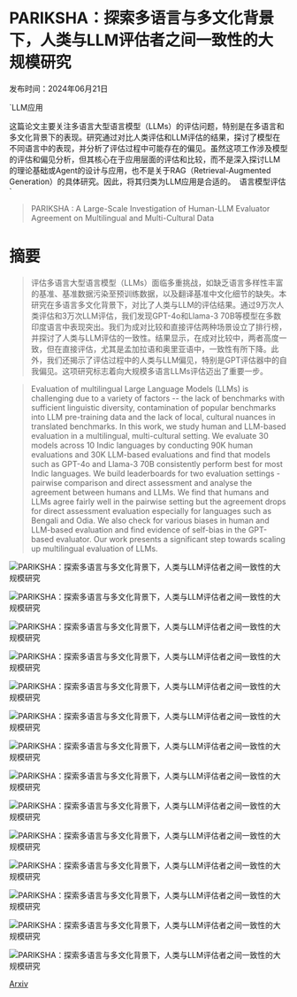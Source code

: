 # PARIKSHA：探索多语言与多文化背景下，人类与LLM评估者之间一致性的大规模研究

发布时间：2024年06月21日

`LLM应用

这篇论文主要关注多语言大型语言模型（LLMs）的评估问题，特别是在多语言和多文化背景下的表现。研究通过对比人类评估和LLM评估的结果，探讨了模型在不同语言中的表现，并分析了评估过程中可能存在的偏见。虽然这项工作涉及模型的评估和偏见分析，但其核心在于应用层面的评估和比较，而不是深入探讨LLM的理论基础或Agent的设计与应用，也不是关于RAG（Retrieval-Augmented Generation）的具体研究。因此，将其归类为LLM应用是合适的。` `语言模型评估`

> PARIKSHA : A Large-Scale Investigation of Human-LLM Evaluator Agreement on Multilingual and Multi-Cultural Data

# 摘要

> 评估多语言大型语言模型（LLMs）面临多重挑战，如缺乏语言多样性丰富的基准、基准数据污染至预训练数据，以及翻译基准中文化细节的缺失。本研究在多语言多文化背景下，对比了人类与LLM的评估结果。通过9万次人类评估和3万次LLM评估，我们发现GPT-4o和Llama-3 70B等模型在多数印度语言中表现突出。我们为成对比较和直接评估两种场景设立了排行榜，并探讨了人类与LLM评估的一致性。结果显示，在成对比较中，两者高度一致，但在直接评估，尤其是孟加拉语和奥里亚语中，一致性有所下降。此外，我们还揭示了评估过程中的人类与LLM偏见，特别是GPT评估器中的自我偏见。这项研究标志着向大规模多语言LLMs评估迈出了重要一步。

> Evaluation of multilingual Large Language Models (LLMs) is challenging due to a variety of factors -- the lack of benchmarks with sufficient linguistic diversity, contamination of popular benchmarks into LLM pre-training data and the lack of local, cultural nuances in translated benchmarks. In this work, we study human and LLM-based evaluation in a multilingual, multi-cultural setting. We evaluate 30 models across 10 Indic languages by conducting 90K human evaluations and 30K LLM-based evaluations and find that models such as GPT-4o and Llama-3 70B consistently perform best for most Indic languages. We build leaderboards for two evaluation settings - pairwise comparison and direct assessment and analyse the agreement between humans and LLMs. We find that humans and LLMs agree fairly well in the pairwise setting but the agreement drops for direct assessment evaluation especially for languages such as Bengali and Odia. We also check for various biases in human and LLM-based evaluation and find evidence of self-bias in the GPT-based evaluator. Our work presents a significant step towards scaling up multilingual evaluation of LLMs.

![PARIKSHA：探索多语言与多文化背景下，人类与LLM评估者之间一致性的大规模研究](../../../paper_images/2406.15053/x1.png)

![PARIKSHA：探索多语言与多文化背景下，人类与LLM评估者之间一致性的大规模研究](../../../paper_images/2406.15053/x2.png)

![PARIKSHA：探索多语言与多文化背景下，人类与LLM评估者之间一致性的大规模研究](../../../paper_images/2406.15053/x3.png)

![PARIKSHA：探索多语言与多文化背景下，人类与LLM评估者之间一致性的大规模研究](../../../paper_images/2406.15053/x4.png)

![PARIKSHA：探索多语言与多文化背景下，人类与LLM评估者之间一致性的大规模研究](../../../paper_images/2406.15053/x5.png)

![PARIKSHA：探索多语言与多文化背景下，人类与LLM评估者之间一致性的大规模研究](../../../paper_images/2406.15053/x6.png)

![PARIKSHA：探索多语言与多文化背景下，人类与LLM评估者之间一致性的大规模研究](../../../paper_images/2406.15053/x7.png)

![PARIKSHA：探索多语言与多文化背景下，人类与LLM评估者之间一致性的大规模研究](../../../paper_images/2406.15053/x8.png)

![PARIKSHA：探索多语言与多文化背景下，人类与LLM评估者之间一致性的大规模研究](../../../paper_images/2406.15053/x9.png)

![PARIKSHA：探索多语言与多文化背景下，人类与LLM评估者之间一致性的大规模研究](../../../paper_images/2406.15053/karya_app_pair_1.jpeg)

![PARIKSHA：探索多语言与多文化背景下，人类与LLM评估者之间一致性的大规模研究](../../../paper_images/2406.15053/karya_app_pair_2.jpeg)

![PARIKSHA：探索多语言与多文化背景下，人类与LLM评估者之间一致性的大规模研究](../../../paper_images/2406.15053/karya_app_indi_1.jpeg)

![PARIKSHA：探索多语言与多文化背景下，人类与LLM评估者之间一致性的大规模研究](../../../paper_images/2406.15053/karya_app_indi_2.jpeg)

![PARIKSHA：探索多语言与多文化背景下，人类与LLM评估者之间一致性的大规模研究](../../../paper_images/2406.15053/x10.png)

[Arxiv](https://arxiv.org/abs/2406.15053)